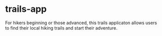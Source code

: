 # trails-app
For hikers beginning or those advanced, this trails applicaton allows users to find their local hiking trails and start their adventure. 